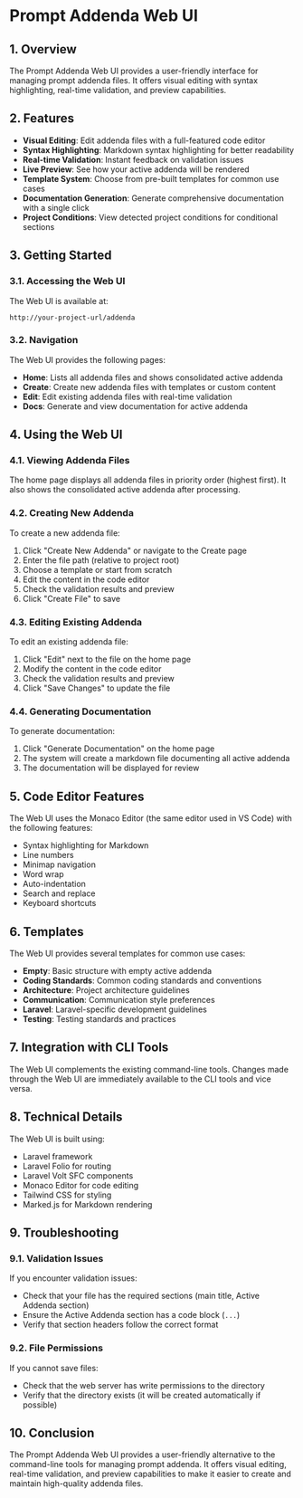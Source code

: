 # Prompt Addenda Web UI

## 1. Overview

The Prompt Addenda Web UI provides a user-friendly interface for managing prompt addenda files. It offers visual editing with syntax highlighting, real-time validation, and preview capabilities.

## 2. Features

- **Visual Editing**: Edit addenda files with a full-featured code editor
- **Syntax Highlighting**: Markdown syntax highlighting for better readability
- **Real-time Validation**: Instant feedback on validation issues
- **Live Preview**: See how your active addenda will be rendered
- **Template System**: Choose from pre-built templates for common use cases
- **Documentation Generation**: Generate comprehensive documentation with a single click
- **Project Conditions**: View detected project conditions for conditional sections

## 3. Getting Started

### 3.1. Accessing the Web UI

The Web UI is available at:

```
http://your-project-url/addenda
```

### 3.2. Navigation

The Web UI provides the following pages:

- **Home**: Lists all addenda files and shows consolidated active addenda
- **Create**: Create new addenda files with templates or custom content
- **Edit**: Edit existing addenda files with real-time validation
- **Docs**: Generate and view documentation for active addenda

## 4. Using the Web UI

### 4.1. Viewing Addenda Files

The home page displays all addenda files in priority order (highest first). It also shows the consolidated active addenda after processing.

### 4.2. Creating New Addenda

To create a new addenda file:

1. Click "Create New Addenda" or navigate to the Create page
2. Enter the file path (relative to project root)
3. Choose a template or start from scratch
4. Edit the content in the code editor
5. Check the validation results and preview
6. Click "Create File" to save

### 4.3. Editing Existing Addenda

To edit an existing addenda file:

1. Click "Edit" next to the file on the home page
2. Modify the content in the code editor
3. Check the validation results and preview
4. Click "Save Changes" to update the file

### 4.4. Generating Documentation

To generate documentation:

1. Click "Generate Documentation" on the home page
2. The system will create a markdown file documenting all active addenda
3. The documentation will be displayed for review

## 5. Code Editor Features

The Web UI uses the Monaco Editor (the same editor used in VS Code) with the following features:

- Syntax highlighting for Markdown
- Line numbers
- Minimap navigation
- Word wrap
- Auto-indentation
- Search and replace
- Keyboard shortcuts

## 6. Templates

The Web UI provides several templates for common use cases:

- **Empty**: Basic structure with empty active addenda
- **Coding Standards**: Common coding standards and conventions
- **Architecture**: Project architecture guidelines
- **Communication**: Communication style preferences
- **Laravel**: Laravel-specific development guidelines
- **Testing**: Testing standards and practices

## 7. Integration with CLI Tools

The Web UI complements the existing command-line tools. Changes made through the Web UI are immediately available to the CLI tools and vice versa.

## 8. Technical Details

The Web UI is built using:

- Laravel framework
- Laravel Folio for routing
- Laravel Volt SFC components
- Monaco Editor for code editing
- Tailwind CSS for styling
- Marked.js for Markdown rendering

## 9. Troubleshooting

### 9.1. Validation Issues

If you encounter validation issues:

- Check that your file has the required sections (main title, Active Addenda section)
- Ensure the Active Addenda section has a code block (```...```)
- Verify that section headers follow the correct format

### 9.2. File Permissions

If you cannot save files:

- Check that the web server has write permissions to the directory
- Verify that the directory exists (it will be created automatically if possible)

## 10. Conclusion

The Prompt Addenda Web UI provides a user-friendly alternative to the command-line tools for managing prompt addenda. It offers visual editing, real-time validation, and preview capabilities to make it easier to create and maintain high-quality addenda files.
